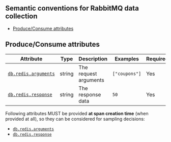 ## Semantic conventions for RabbitMQ data collection

<!-- toc -->

- [Produce/Consume attributes](#produceconsume-attributes)

<!-- tocstop -->

## Produce/Consume attributes

<!-- semconv db.redis -->

| Attribute                        | Type   | Description           | Examples      | Required |
| -------------------------------- | ------ | --------------------- | ------------- | -------- |
| [`db.redis.arguments`](redis.md) | string | The request arguments | `["coupons"]` | Yes      |
| [`db.redis.response`](redis.md)  | string | The response data     | `50`          | Yes      |

Following attributes MUST be provided **at span creation time** (when provided at all), so they can be considered for sampling decisions:

- [`db.redis.arguments`](redis.md)
- [`db.redis.response`](redis.md)
<!-- endsemconv -->
